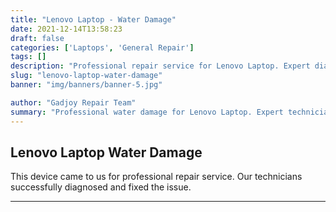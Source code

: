 ```yaml
---
title: "Lenovo Laptop - Water Damage"
date: 2021-12-14T13:58:23
draft: false
categories: ['Laptops', 'General Repair']
tags: []
description: "Professional repair service for Lenovo Laptop. Expert diagnosis and quality repairs in Bangalore."
slug: "lenovo-laptop-water-damage"
banner: "img/banners/banner-5.jpg"

author: "Gadjoy Repair Team"
summary: "Professional water damage for Lenovo Laptop. Expert technicians, quality parts, warranty included."
---
```


## Lenovo Laptop Water Damage

This device came to us for professional repair service. Our technicians successfully diagnosed and fixed the issue.

---